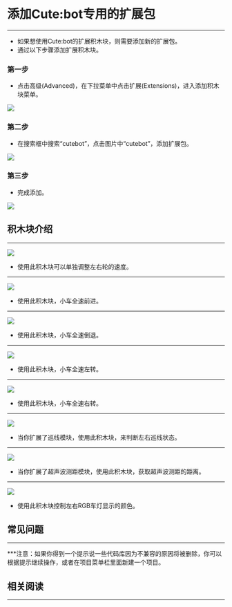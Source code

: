 # 添加Cute:bot专用的扩展包 
---
- 如果想使用Cute:bot的扩展积木块，则需要添加新的扩展包。
- 通过以下步骤添加扩展积木块。

### 第一步 

- 点击高级(Advanced)，在下拉菜单中点击扩展(Extensions)，进入添加积木块菜单。

![](https://raw.githubusercontent.com/elecfreaks/learn-cn/master/microbitKit/smart_cutebot/images/cutebot-pk-1.png)

### 第二步 

- 在搜索框中搜索“cutebot”，点击图片中“cutebot”，添加扩展包。

![](https://raw.githubusercontent.com/elecfreaks/learn-cn/master/microbitKit/smart_cutebot/images/cutebot-pk-11.png)

### 第三步 

- 完成添加。

![](https://raw.githubusercontent.com/elecfreaks/learn-cn/master/microbitKit/smart_cutebot/images/cutebot-pk-2.png)

## 积木块介绍 
---

![](https://raw.githubusercontent.com/elecfreaks/learn-cn/master/microbitKit/smart_cutebot/images/cutebot-pk-3.png)

- 使用此积木块可以单独调整左右轮的速度。

---

![](https://raw.githubusercontent.com/elecfreaks/learn-cn/master/microbitKit/smart_cutebot/images/cutebot-pk-4.png)

- 使用此积木块，小车全速前进。

---

![](https://raw.githubusercontent.com/elecfreaks/learn-cn/master/microbitKit/smart_cutebot/images/cutebot-pk-5.png)

- 使用此积木块，小车全速倒退。

---
![](https://raw.githubusercontent.com/elecfreaks/learn-cn/master/microbitKit/smart_cutebot/images/cutebot-pk-6.png)

- 使用此积木块，小车全速左转。

---
![](https://raw.githubusercontent.com/elecfreaks/learn-cn/master/microbitKit/smart_cutebot/images/cutebot-pk-7.png)

- 使用此积木块，小车全速右转。

---
![](https://raw.githubusercontent.com/elecfreaks/learn-cn/master/microbitKit/smart_cutebot/images/cutebot-pk-10.png)

- 当你扩展了巡线模块，使用此积木块，来判断左右巡线状态。

---
![](https://raw.githubusercontent.com/elecfreaks/learn-cn/master/microbitKit/smart_cutebot/images/cutebot-pk-9.png)

- 当你扩展了超声波测距模块，使用此积木块，获取超声波测距的距离。

---
![](https://raw.githubusercontent.com/elecfreaks/learn-cn/master/microbitKit/smart_cutebot/images/cutebot-pk-8.png)

- 使用此积木块控制左右RGB车灯显示的颜色。


## 常见问题
---
***注意：如果你得到一个提示说一些代码库因为不兼容的原因将被删除，你可以根据提示继续操作，或者在项目菜单栏里面新建一个项目。
## 相关阅读  
---
